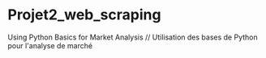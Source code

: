 # Projet2_web_scraping
Using Python Basics for Market Analysis   //  Utilisation des bases de Python pour l'analyse de marché
